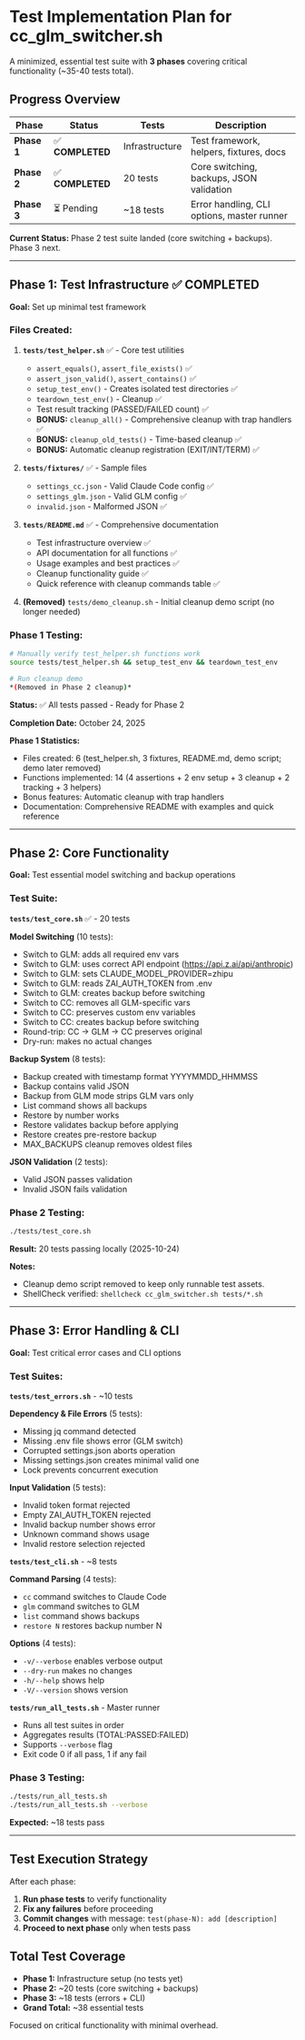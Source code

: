 # Test Implementation Plan for cc_glm_switcher.sh

A minimized, essential test suite with **3 phases** covering critical functionality (~35-40 tests total).

## Progress Overview

| Phase | Status | Tests | Description |
|-------|--------|-------|-------------|
| **Phase 1** | ✅ **COMPLETED** | Infrastructure | Test framework, helpers, fixtures, docs |
| **Phase 2** | ✅ **COMPLETED** | 20 tests | Core switching, backups, JSON validation |
| **Phase 3** | ⏳ Pending | ~18 tests | Error handling, CLI options, master runner |

**Current Status:** Phase 2 test suite landed (core switching + backups). Phase 3 next.

---

## **Phase 1: Test Infrastructure** ✅ COMPLETED
**Goal:** Set up minimal test framework

### Files Created:
1. **`tests/test_helper.sh`** ✅ - Core test utilities
   - `assert_equals()`, `assert_file_exists()` ✅
   - `assert_json_valid()`, `assert_contains()` ✅
   - `setup_test_env()` - Creates isolated test directories ✅
   - `teardown_test_env()` - Cleanup ✅
   - Test result tracking (PASSED/FAILED count) ✅
   - **BONUS:** `cleanup_all()` - Comprehensive cleanup with trap handlers ✅
   - **BONUS:** `cleanup_old_tests()` - Time-based cleanup ✅
   - **BONUS:** Automatic cleanup registration (EXIT/INT/TERM) ✅

2. **`tests/fixtures/`** ✅ - Sample files
   - `settings_cc.json` - Valid Claude Code config ✅
   - `settings_glm.json` - Valid GLM config ✅
   - `invalid.json` - Malformed JSON ✅

3. **`tests/README.md`** ✅ - Comprehensive documentation
   - Test infrastructure overview ✅
   - API documentation for all functions ✅
   - Usage examples and best practices ✅
   - Cleanup functionality guide ✅
   - Quick reference with cleanup commands table ✅

4. **(Removed)** `tests/demo_cleanup.sh` - Initial cleanup demo script (no longer needed)

### Phase 1 Testing:
```bash
# Manually verify test_helper.sh functions work
source tests/test_helper.sh && setup_test_env && teardown_test_env

# Run cleanup demo
*(Removed in Phase 2 cleanup)*
```

**Status:** ✅ All tests passed - Ready for Phase 2

**Completion Date:** October 24, 2025

**Phase 1 Statistics:**
- Files created: 6 (test_helper.sh, 3 fixtures, README.md, demo script; demo later removed)
- Functions implemented: 14 (4 assertions + 2 env setup + 3 cleanup + 2 tracking + 3 helpers)
- Bonus features: Automatic cleanup with trap handlers
- Documentation: Comprehensive README with examples and quick reference

---

## **Phase 2: Core Functionality**
**Goal:** Test essential model switching and backup operations

### Test Suite:
**`tests/test_core.sh`** ✅ - 20 tests

**Model Switching** (10 tests):
- Switch to GLM: adds all required env vars
- Switch to GLM: uses correct API endpoint (https://api.z.ai/api/anthropic)
- Switch to GLM: sets CLAUDE_MODEL_PROVIDER=zhipu
- Switch to GLM: reads ZAI_AUTH_TOKEN from .env
- Switch to GLM: creates backup before switching
- Switch to CC: removes all GLM-specific vars
- Switch to CC: preserves custom env variables
- Switch to CC: creates backup before switching
- Round-trip: CC → GLM → CC preserves original
- Dry-run: makes no actual changes

**Backup System** (8 tests):
- Backup created with timestamp format YYYYMMDD_HHMMSS
- Backup contains valid JSON
- Backup from GLM mode strips GLM vars only
- List command shows all backups
- Restore by number works
- Restore validates backup before applying
- Restore creates pre-restore backup
- MAX_BACKUPS cleanup removes oldest files

**JSON Validation** (2 tests):
- Valid JSON passes validation
- Invalid JSON fails validation

### Phase 2 Testing:
```bash
./tests/test_core.sh
```
**Result:** 20 tests passing locally (2025-10-24)

**Notes:**
- Cleanup demo script removed to keep only runnable test assets.
- ShellCheck verified: `shellcheck cc_glm_switcher.sh tests/*.sh`

---

## **Phase 3: Error Handling & CLI**
**Goal:** Test critical error cases and CLI options

### Test Suites:

**`tests/test_errors.sh`** - ~10 tests

**Dependency & File Errors** (5 tests):
- Missing jq command detected
- Missing .env file shows error (GLM switch)
- Corrupted settings.json aborts operation
- Missing settings.json creates minimal valid one
- Lock prevents concurrent execution

**Input Validation** (5 tests):
- Invalid token format rejected
- Empty ZAI_AUTH_TOKEN rejected
- Invalid backup number shows error
- Unknown command shows usage
- Invalid restore selection rejected

**`tests/test_cli.sh`** - ~8 tests

**Command Parsing** (4 tests):
- `cc` command switches to Claude Code
- `glm` command switches to GLM
- `list` command shows backups
- `restore N` restores backup number N

**Options** (4 tests):
- `-v/--verbose` enables verbose output
- `--dry-run` makes no changes
- `-h/--help` shows help
- `-V/--version` shows version

**`tests/run_all_tests.sh`** - Master runner
- Runs all test suites in order
- Aggregates results (TOTAL:PASSED:FAILED)
- Supports `--verbose` flag
- Exit code 0 if all pass, 1 if any fail

### Phase 3 Testing:
```bash
./tests/run_all_tests.sh
./tests/run_all_tests.sh --verbose
```
**Expected:** ~18 tests pass

---

## **Test Execution Strategy**

After each phase:
1. **Run phase tests** to verify functionality
2. **Fix any failures** before proceeding
3. **Commit changes** with message: `test(phase-N): add [description]`
4. **Proceed to next phase** only when tests pass

## **Total Test Coverage**
- **Phase 1:** Infrastructure setup (no tests yet)
- **Phase 2:** ~20 tests (core switching + backups)
- **Phase 3:** ~18 tests (errors + CLI)
- **Grand Total:** ~38 essential tests

Focused on critical functionality with minimal overhead.
